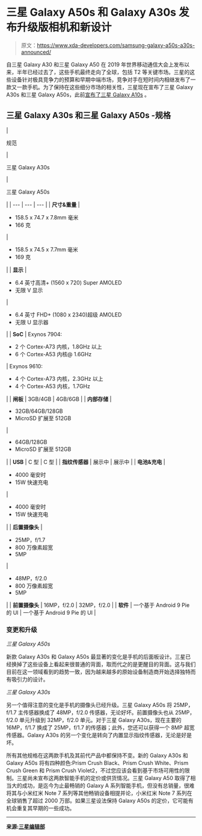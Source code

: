 # 三星 Galaxy A50s 和 Galaxy A30s 发布升级版相机和新设计

> 原文：<https://www.xda-developers.com/samsung-galaxy-a50s-a30s-announced/>

自三星 Galaxy A30 和三星 Galaxy A50 在 2019 年世界移动通信大会上发布以来，半年已经过去了，这些手机最终走向了全球，包括 T2 等关键市场。三星的这些设备针对极具竞争力的预算和早期中端市场，竞争对手在短时间内相继发布了一款又一款手机。为了保持在这些细分市场的相关性，三星现在宣布了三星 Galaxy A30s 和三星 Galaxy A50s，此前[宣布了三星 Galaxy A10s](https://www.xda-developers.com/samsung-galaxy-a10s-lg-x2-2019-leak/) 。

## 三星 Galaxy A30s 和三星 Galaxy A50s -规格

| 

规范

 | 

三星 Galaxy A30s

 | 

三星 Galaxy A50s

 |
| --- | --- | --- |
| **尺寸&重量** | 

*   158.5 x 74.7 x 7.8mm 毫米
*   166 克

 | 

*   158.5 x 74.5 x 7.7mm 毫米
*   169 克

 |
| **显示** | 

*   6.4 英寸高清+ (1560 x 720) Super AMOLED
*   无限 V 显示

 | 

*   6.4 英寸 FHD+ (1080 x 2340)超级 AMOLED
*   无限 U 显示器

 |
| **SoC** | Exynos 7904:

*   2 个 Cortex-A73 内核，1.8GHz 以上
*   6 个 Cortex-A53 内核@ 1.6GHz

 | Exynos 9610:

*   4 个 Cortex-A73 内核，2.3GHz 以上
*   4 个 Cortex-A53 内核，1.7GHz

 |
| **闸板** | 3GB/4GB | 4GB/6GB |
| **内部存储** | 

*   32GB/64GB/128GB
*   MicroSD 扩展至 512GB

 | 

*   64GB/128GB
*   MicroSD 扩展至 512GB

 |
| **USB** | C 型 | C 型 |
| **指纹传感器** | 展示中 | 展示中 |
| **电池&充电** | 

*   4000 毫安时
*   15W 快速充电

 | 

*   4000 毫安时
*   15W 快速充电

 |
| **后置摄像头** | 

*   25MP，f/1.7
*   800 万像素超宽
*   5MP

 | 

*   48MP，f/2.0
*   800 万像素超宽
*   5MP

 |
| **前置摄像头** | 16MP，f/2.0 | 32MP，f/2.0 |
| **软件** | 一个基于 Android 9 Pie 的 UI | 一个基于 Android 9 Pie 的 UI |

### 变更和升级

*三星 Galaxy A50s*

新款 Galaxy A30s 和 Galaxy A50s 最显著的变化是手机的后面板设计。三星已经换掉了这些设备上看起来很普通的背面，取而代之的是更醒目的背面。这与我们目前在这一领域看到的趋势一致，因为越来越多的原始设备制造商开始选择独特而有吸引力的设计。

*三星 Galaxy A30s*

另一个值得注意的变化是手机的摄像头已经升级。三星 Galaxy A50s 将 25MP，f/1.7 主传感器换成了 48MP，f/2.0 传感器，无论好坏。前置摄像头也从 25MP，f/2.0 单元升级到 32MP，f/2.0 单元。对于三星 Galaxy A30s，现在主要的 16MP，f/1.7 换成了 25MP，f/1.7 的传感器；此外，您还可以获得一个 8MP 超宽传感器。Galaxy A30s 的另一个变化是转向了内置显示指纹传感器，无论是好是坏。

所有其他规格在这两款手机及其前代产品中都保持不变。新的 Galaxy A30s 和 Galaxy A50s 将有四种颜色:Prism Crush Black、Prism Crush White、Prism Crush Green 和 Prism Crush Violet2，不过您应该会看到基于市场可用性的限制。三星尚未宣布这两款智能手机的定价或供货情况。三星 Galaxy A50 取得了相当大的成功，是迄今为止最畅销的 Galaxy A 系列智能手机，但没有总销量，很难将其与小米红米 Note 7 系列等其他畅销设备相提并论，小米红米 Note 7 系列在全球销售了超过 2000 万部。如果三星设法保持 Galaxy A50s 的定价，它可能有机会重复其早期的一些成功。

* * *

**来源:[三星编辑部](https://news.samsung.com/global/play-capture-share-meet-the-new-galaxy-a50s-and-a30s)**